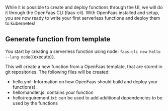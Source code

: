 While it is possible to create and deploy functions through the UI, we will do it through the OpenFaas CLI (faas-cli). 
With OpenFaas installed and setup, you are now ready to write your first serverless functions and deploy them to kubernetes!
## Generate function from template
You start by creating a serverless function using node: `faas-cli new hello --lang node`{{execute}}. 

This will create a new function from a OpenFaas template, that are stored in git repositories. The following files will be created:
- hello.yml: Information on how OpenFaas should build and deploy your function(s).
- hello/handler.js: contains your function
- hello/requirement.txt: can be used to add additional dependencies to be used by the functions

<!-- TODO: add screenshots from the VS code, open the handler.js and explain -->

<!-- TODO: inspect the fuctnion from the UI and cli -->
